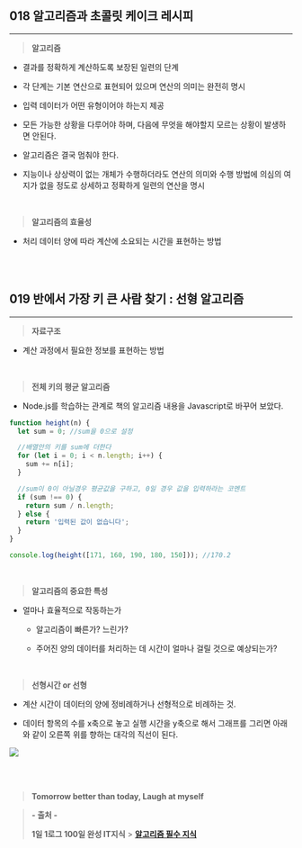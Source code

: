 ## 018 알고리즘과 초콜릿 케이크 레시피

---

> **알고리즘**

- 결과를 정확하게 계산하도록 보장된 일련의 단계

- 각 단계는 기본 연산으로 표현되어 있으며 연산의 의미는 완전히 명시

- 입력 데이터가 어떤 유형이어야 하는지 제공

- 모든 가능한 상황을 다루어야 하며, 다음에 무엇을 해야할지 모르는 상황이 발생하면 안된다.

- 알고리즘은 결국 멈춰야 한다.

- 지능이나 상상력이 없는 개체가 수행하더라도 연산의 의미와 수행 방법에 의심의 여지가 없을 정도로 상세하고 정확하게 일련의 연산을 명시

<br>

> **알고리즘의 효율성**

- 처리 데이터 양에 따라 계산에 소요되는 시간을 표현하는 방법

<br><br>

## 019 반에서 가장 키 큰 사람 찾기 : 선형 알고리즘

---

> **자료구조**

- 계산 과정에서 필요한 정보를 표현하는 방법

<br>

> **전체 키의 평균 알고리즘**

- Node.js를 학습하는 관계로 책의 알고리즘 내용을 Javascript로 바꾸어 보았다.

```javascript
function height(n) {
  let sum = 0; //sum을 0으로 설정

  //배열안의 키를 sum에 더한다
  for (let i = 0; i < n.length; i++) {
    sum += n[i];
  }

  //sum이 0이 아닐경우 평균값을 구하고, 0일 경우 값을 입력하라는 코멘트
  if (sum !== 0) {
    return sum / n.length;
  } else {
    return '입력된 값이 없습니다';
  }
}

console.log(height([171, 160, 190, 180, 150])); //170.2
```

<br>

> **알고리즘의 중요한 특성**

- 얼마나 효율적으로 작동하는가

  - 알고리즘이 빠른가? 느린가?

  - 주어진 양의 데이터를 처리하는 데 시간이 얼마나 걸릴 것으로 예상되는가?

<br>

> **선형시간 or 선형**

- 계산 시간이 데이터의 양에 정비례하거나 선형적으로 비례하는 것.

- 데이터 항목의 수를 x축으로 놓고 실행 시간을 y축으로 해서 그래프를 그리면 아래와 같이 오른쪽 위를 향하는 대각의 직선이 된다.

![](https://velog.velcdn.com/images/lilclown/post/7b046725-8173-43fd-bd91-65a96b4bb743/image.png)

<br><br>

> **Tomorrow better than today, Laugh at myself**

> **- 출처 -**
>
> **1일 1로그 100일 완성 IT지식** > **[알고리즘 필수 지식](https://velog.io/@alphachip/%EC%95%8C%EA%B3%A0%EB%A6%AC%EC%A6%98-%ED%95%84%EC%88%98-%EC%A7%80%EC%8B%9D)**
